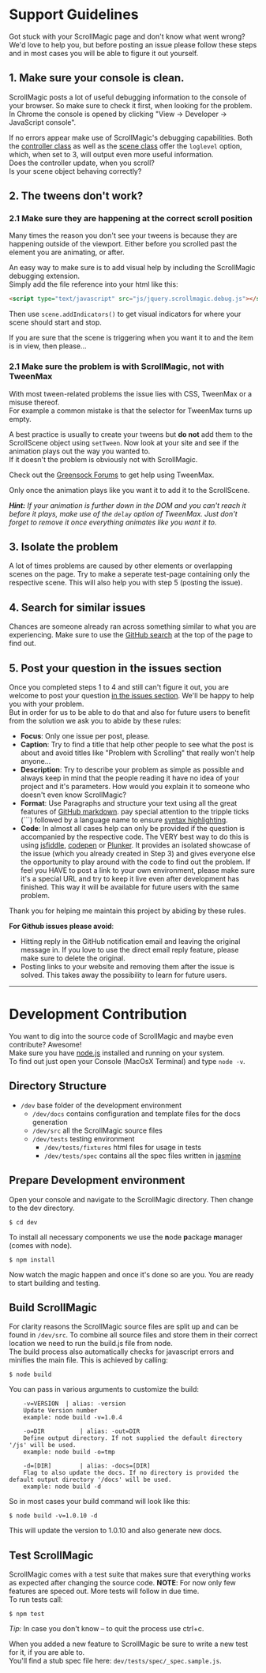 # Support Guidelines

Got stuck with your ScrollMagic page and don't know what went wrong?  
We'd love to help you, but before posting an issue please follow these steps and in most cases you will be able to figure it out yourself.

## 1. Make sure your console is clean.
ScrollMagic posts a lot of useful debugging information to the console of your browser.
So make sure to check it first, when looking for the problem.  
In Chrome the console is opened by clicking "View -> Developer -> JavaScript console".

If no errors appear make use of ScrollMagic's debugging capabilities.
Both the [controller class](http://janpaepke.github.io/ScrollMagic/docs/ScrollMagic.html#ScrollMagic) as well as the [scene class](http://janpaepke.github.io/ScrollMagic/docs/ScrollScene.html#ScrollScene) offer the `loglevel` option, which, when set to 3, will output even more useful information.  
Does the controller update, when you scroll?  
Is your scene object behaving correctly?

## 2. The tweens don't work?

### 2.1 Make sure they are happening at the correct scroll position

Many times the reason you don't see your tweens is because they are happening outside of the viewport. Either before you scrolled past the element you are animating, or after.

An easy way to make sure is to add visual help by including the ScrollMagic debugging extension.  
Simply add the file reference into your html like this:
```html
<script type="text/javascript" src="js/jquery.scrollmagic.debug.js"></script>
```
Then use `scene.addIndicators()` to get visual indicators for where your scene should start and stop.

If you are sure that the scene is triggering when you want it to and the item is in view, then please...

### 2.1 Make sure the problem is with ScrollMagic, not with TweenMax
With most tween-related problems the issue lies with CSS, TweenMax or a misuse thereof.  
For example a common mistake is that the selector for TweenMax turns up empty.

A best practice is usually to create your tweens but **do not** add them to the ScrollScene object using `setTween`.
Now look at your site and see if the animation plays out the way you wanted to.  
If it doesn't the problem is obviously not with ScrollMagic.

Check out the [Greensock Forums](http://www.greensock.com/forums/forum/11-gsap/) to get help using TweenMax.

Only once the animation plays like you want it to add it to the ScrollScene.

_**Hint:** If your animation is further down in the DOM and you can't reach it before it plays, make use of the `delay` option of TweenMax. Just don't forget to remove it once everything animates like you want it to._


## 3. Isolate the problem
A lot of times problems are caused by other elements or overlapping scenes on the page. Try to make a seperate test-page containing only the respective scene. This will also help you with step 5 (posting the issue).

## 4. Search for similar issues
Chances are someone already ran across something similar to what you are experiencing.
Make sure to use the [GitHub search](https://github.com/janpaepke/ScrollMagic/search) at the top of the page to find out.

## 5. Post your question in the issues section
Once you completed steps 1 to 4 and still can't figure it out, you are welcome to post your question [in the issues section](https://github.com/janpaepke/ScrollMagic/issues). We'll be happy to help you with your problem.  
But in order for us to be able to do that and also for future users to benefit from the solution we ask you to abide by these rules:
 - **Focus**: Only one issue per post, please.
 - **Caption**: Try to find a title that help other people to see what the post is about and avoid titles like "Problem with Scrolling" that really won't help anyone...
 - **Description**: Try to describe your problem as simple as possible and always keep in mind that the people reading it have no idea of your project and it's parameters. How would you explain it to someone who doesn't even know ScrollMagic?
 - **Format**: Use Paragraphs and structure your text using all the great features of [GitHub markdown](https://help.github.com/articles/github-flavored-markdown). pay special attention to the tripple ticks (```) followed by a language name to ensure [syntax highlighting](https://help.github.com/articles/github-flavored-markdown#syntax-highlighting).
 - **Code**: In almost all cases help can only be provided if the question is accompanied by the respective code. The VERY best way to do this is using [jsfiddle](http://jsfiddle.net/), [codepen](http://codepen.io/) or [Plunker](http://plnkr.co/edit). It provides an isolated showcase of the issue (which you already created in Step 3) and gives everyone else the opportunity to play around with the code to find out the problem. If feel you HAVE to post a link to your own environment, please make sure it's a special URL and try to keep it live even after development has finished. This way it will be available for future users with the same problem.

Thank you for helping me maintain this project by abiding by these rules.

**For Github issues please avoid**:
- Hitting reply in the GitHub notification email and leaving the original message in. If you love to use the direct email reply feature, please make sure to delete the original.
- Posting links to your website and removing them after the issue is solved. This takes away the possibility to learn for future users.

---
# Development Contribution
You want to dig into the source code of ScrollMagic and maybe even contribute? Awesome!  
Make sure you have [node.js](http://nodejs.org) installed and running on your system.  
To find out just open your Console (MacOsX Terminal) and type `node -v`.

## Directory Structure
* `/dev` base folder of the development environment
	* `/dev/docs` contains configuration and template files for the docs generation
	* `/dev/src` all the ScrollMagic source files
	* `/dev/tests` testing environment
		* `/dev/tests/fixtures` html files for usage in tests
		* `/dev/tests/spec` contains all the spec files written in [jasmine](http://jasmine.github.io)

## Prepare Development environment
Open your console and navigate to the ScrollMagic directory. Then change to the dev directory.
```Shell
$ cd dev
```
To install all necessary components we use the <b>n</b>ode <b>p</b>ackage <b>m</b>anager (comes with node).
```Shell
$ npm install
```
Now watch the magic happen and once it's done so are you. You are ready to start building and testing.

## Build ScrollMagic
For clarity reasons the ScrollMagic source files are split up and can be found in `/dev/src`.
To combine all source files and store them in their correct location we need to run the build.js file from node.  
The build process also automatically checks for javascript errors and minifies the main file.
This is achieved by calling:
```Shell
$ node build
```
You can pass in various arguments to customize the build:
```
 	-v=VERSION	| alias: -version
 	Update Version number
 	example: node build -v=1.0.4
 	
 	-o=DIR			| alias: -out=DIR
 	Define output directory. If not supplied the default directory '/js' will be used.
 	example: node build -o=tmp
 	
 	-d=[DIR]		| alias: -docs=[DIR]
 	Flag to also update the docs. If no directory is provided the default output directory '/docs' will be used.
 	example: node build -d
```
So in most cases your build command will look like this:
```Shell
$ node build -v=1.0.10 -d
```
This will update the version to 1.0.10 and also generate new docs.

## Test ScrollMagic
ScrollMagic comes with a test suite that makes sure that everything works as expected after changing the source code.
**NOTE**: For now only few features are speced out. More tests will follow in due time.  
To run tests call:
```Shell
$ npm test
```
*Tip:* In case you don't know – to quit the process use ctrl+c.

When you added a new feature to ScrollMagic be sure to write a new test for it, if you are able to.  
You'll find a stub spec file here: `dev/tests/spec/_spec.sample.js`.
